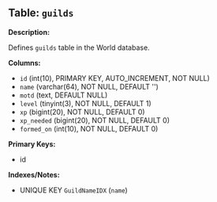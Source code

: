 ## Table: `guilds`

**Description:**

Defines `guilds` table in the World database.

**Columns:**
- `id` (int(10), PRIMARY KEY, AUTO_INCREMENT, NOT NULL)
- `name` (varchar(64), NOT NULL, DEFAULT '')
- `motd` (text, DEFAULT NULL)
- `level` (tinyint(3), NOT NULL, DEFAULT 1)
- `xp` (bigint(20), NOT NULL, DEFAULT 0)
- `xp_needed` (bigint(20), NOT NULL, DEFAULT 0)
- `formed_on` (int(10), NOT NULL, DEFAULT 0)

**Primary Keys:**
- id

**Indexes/Notes:**
- UNIQUE KEY `GuildNameIDX` (`name`)